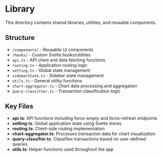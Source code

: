 # Library

This directory contains shared libraries, utilities, and reusable components.

## Structure

- `/components/` - Reusable UI components
- `/hooks/` - Custom Svelte hooks/utilities
- `api.ts` - API client and data fetching functions
- `routing.ts` - Application routing logic
- `setting.ts` - Global state management
- `sidebarState.ts` - Sidebar state management
- `utils.ts` - General utility functions
- `chart-aggregator.ts` - Chart data processing and aggregation
- `query-classifier.ts` - Transaction classification logic

## Key Files

- **api.ts**: API functions including force-empty and force-refresh endpoints
- **setting.ts**: Global application state using Svelte stores
- **routing.ts**: Client-side routing implementation
- **chart-aggregator.ts**: Processes transaction data for chart visualization
- **query-classifier.ts**: Classifies transactions based on user-defined queries
- **utils.ts**: Helper functions used throughout the app